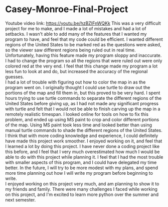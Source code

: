 # Casey-Monroe-Final-Project
Youtube video link: https://youtu.be/hzBZIFnWQKk
  This was a very difficult project for me to make, and I made a lot of mistakes and had a lot of setbacks.  I wasn't able to add many of the features that I wanted my program to have, and feel that my code could be efficient.  I wanted different regions of the United States to be marked red as the questions were asked, so the viewer saw different regions being ruled out in real time.  Unfortunately, having this feature made my program sloppy and inaccurate.  I had to change the program so all the regions that were ruled out were only colored red at the very end.  I feel that this change made my program a lot less fun to look at and do, but increased the accuracy of the regional guesses.  
  I had a lot of trouble with figuring out how to color the map in as the program went on.  I originally thought I could use turtle to draw out the portions of the map and fill them in, but this proved to be very hard.  I spent hours trying to use turtle commands to separate the different regions of the United States before giving up, as I had not made any significant progress with turtle and felt that I would not be able to finish carving up the map in a remotely realistic timespan.  I looked online for tools on how to fix this problem, and ended up using MS paint to crop and color different portions of the map.  Using MS paint took less time and looked better than using manual turtle commands to shade the different regions of the United States.  
  I think that with more coding knowledge and experience, I could definitely have made this project work smoother.  I enjoyed working on it, and feel that I learned a lot by doing this project.  I have never done a coding project like this before, and I feel that I very much overestimated how much I would be able to do with this project while planning it.  I feel that I had the most trouble with smaller aspects of this program, and I could have delegated my time better.  In the future, I will try to be more modest with my plans, and spend more time planning out how I will write my program before beginning to write.  
  I enjoyed working on this project very much, and am planning to show it to my friends and family.  There were many challenges I faced while working on this project, and I'm excited to learn more python over the summer and next semester.
